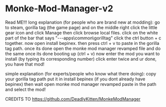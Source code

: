 # Monke-Mod-Manager-v2
Read ME!!!
long explanation (for people who are brand new at modding):
go to steam, gorilla tag (the game page) and on the middle right click the little gear icon and
click Manage then click browse local files. click on the white part of the bar that says "---apps\common\gorilltag" click the ctrl button + c together.
now open install bepinex. then press ctrl + v to paste in the gorilla tag path.
 once its done open the monke mod manager revamped file and do the same once its done booting up (ctrl + v)
now enter the mod you want to install (by typing its corresponding number) click enter twice and ur done, you have that mod!

simple explanation (for experts/people who know what there doing):
copy your gorilla tag path
put it in install bepinex (if you dont already have bepinex) then wait
open  monke mod manager revamped paste in the path
and select the mod!

CREDITS TO https://github.com/DeadlyKitten/MonkeModManager
